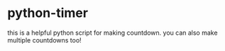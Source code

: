 # python-timer
this is a helpful python script for making countdown. you can also make multiple countdowns too!
